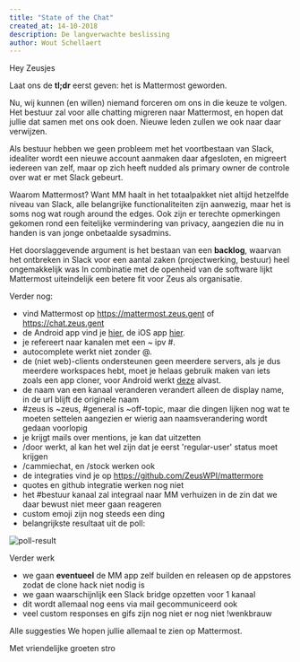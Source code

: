 ```yaml
---
title: "State of the Chat"
created_at: 14-10-2018
description: De langverwachte beslissing
author: Wout Schellaert
---
```


Hey Zeusjes

Laat ons de **tl;dr** eerst geven: het is Mattermost geworden.

Nu, wij kunnen (en willen) niemand forceren om ons in die keuze te volgen. Het bestuur zal voor alle chatting migreren naar Mattermost, en hopen dat jullie dat samen met ons ook doen. Nieuwe leden zullen we ook naar daar verwijzen.

Als bestuur hebben we geen probleem met het voortbestaan van Slack, idealiter wordt een nieuwe account aanmaken daar afgesloten, en migreert iedereen van zelf, maar op zich heeft nudded als primary owner de controle over wat er met Slack gebeurt.

Waarom Mattermost? Want MM haalt in het totaalpakket niet altijd hetzelfde niveau van Slack, alle belangrijke functionaliteiten zijn aanwezig, maar het is soms nog wat rough around the edges. Ook zijn er terechte opmerkingen gekomen rond een feitelijke vermindering van privacy, aangezien die nu in handen is van jonge onbetaalde sysadmins. 

Het doorslaggevende argument is het bestaan van een **backlog**, waarvan het ontbreken in Slack voor een aantal zaken (projectwerking, bestuur) heel ongemakkelijk was In combinatie met de openheid van de software lijkt Mattermost uiteindelijk een betere fit voor Zeus als organisatie.

Verder nog:

- vind Mattermost op <https://mattermost.zeus.gent> of <https://chat.zeus.gent>
- de Android app vind je [hier](https://play.google.com/store/apps/details?id=com.mattermost.rn), de iOS app [hier](https://itunes.apple.com/us/app/mattermost/id1257222717?mt=8).
- je refereert naar kanalen met een ~ ipv #.
- autocomplete werkt niet zonder @.
- de (niet web)-clients ondersteunen geen meerdere servers, als je dus meerdere workspaces hebt, moet je helaas gebruik maken van iets zoals een app cloner, voor Android werkt [deze](https://play.google.com/store/apps/details?id=com.applisto.appcloner&hl=en) alvast.
- de naam van een kanaal veranderen verandert alleen de display name, in de url blijft de originele naam
- #zeus is ~zeus, #general is ~off-topic, maar die dingen lijken nog wat te moeten settelen aangezien er wierig aan naamsverandering wordt gedaan voorlopig
- je krijgt mails over mentions, je kan dat uitzetten
- /door werkt, al kan het wel zijn dat je eerst 'regular-user' status moet krijgen
- /cammiechat, en /stock werken ook
- de integraties vind je op <https://github.com/ZeusWPI/mattermore>
- quotes en github integratie werken nog niet
- het #bestuur kanaal zal integraal naar MM verhuizen in de zin dat we daar bewust niet meer gaan reageren
- custom emoji zijn nog steeds een ding
- belangrijkste resultaat uit de poll:

![poll-result](https://zeus.ugent.be/zeuswpi/1xQrObwH.png)

Verder werk

- we gaan **eventueel** de MM app zelf builden en releasen op de appstores zodat de clone hack niet nodig is
- we gaan waarschijnlijk een Slack bridge opzetten voor 1 kanaal
- dit wordt allemaal nog eens via mail gecommuniceerd ook
- veel custom responses en gifs zijn nog niet er nog niet !wenkbrauw

Alle suggesties 
We hopen jullie allemaal te zien op Mattermost.

Met vriendelijke groeten
stro
